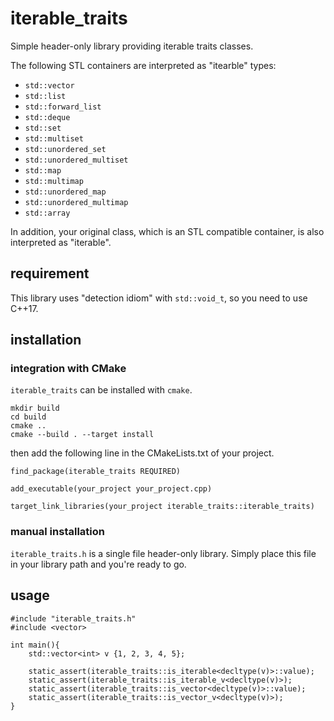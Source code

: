 # iterable_traits

Simple header-only library providing iterable traits classes.

The following STL containers are interpreted as "itearble" types:

- `std::vector`
- `std::list`
- `std::forward_list`
- `std::deque`
- `std::set`
- `std::multiset`
- `std::unordered_set`
- `std::unordered_multiset`
- `std::map`
- `std::multimap`
- `std::unordered_map`
- `std::unordered_multimap`
- `std::array`

In addition, your original class, which is an STL compatible container, is also interpreted as "iterable".

## requirement

This library uses "detection idiom" with `std::void_t`, so you need to use C++17.

## installation

### integration with CMake

`iterable_traits` can be installed with `cmake`.

```
mkdir build
cd build
cmake ..
cmake --build . --target install
```

then add the following line in the CMakeLists.txt of your project.

```
find_package(iterable_traits REQUIRED)

add_executable(your_project your_project.cpp)

target_link_libraries(your_project iterable_traits::iterable_traits)
```

### manual installation

`iterable_traits.h` is a single file header-only library.
Simply place this file in your library path and you're ready to go.

## usage
```
#include "iterable_traits.h"
#include <vector>

int main(){
    std::vector<int> v {1, 2, 3, 4, 5};

    static_assert(iterable_traits::is_iterable<decltype(v)>::value);
    static_assert(iterable_traits::is_iterable_v<decltype(v)>);
    static_assert(iterable_traits::is_vector<decltype(v)>::value);
    static_assert(iterable_traits::is_vector_v<decltype(v)>);
}
```
